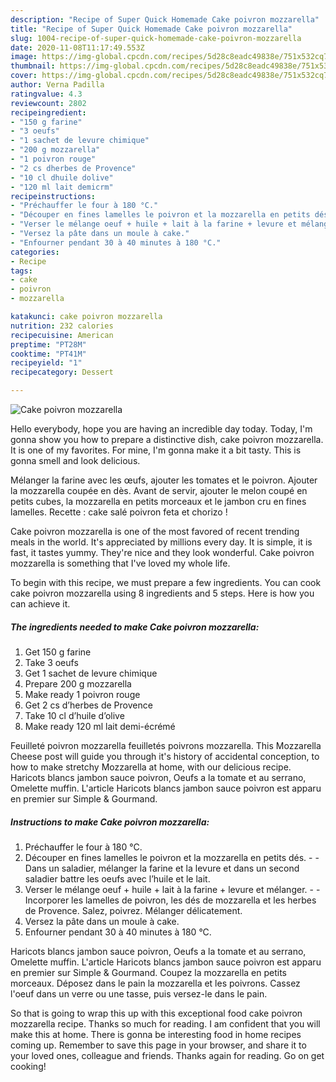```yaml
---
description: "Recipe of Super Quick Homemade Cake poivron mozzarella"
title: "Recipe of Super Quick Homemade Cake poivron mozzarella"
slug: 1004-recipe-of-super-quick-homemade-cake-poivron-mozzarella
date: 2020-11-08T11:17:49.553Z
image: https://img-global.cpcdn.com/recipes/5d28c8eadc49838e/751x532cq70/cake-poivron-mozzarella-photo-principale-de-la-recette.jpg
thumbnail: https://img-global.cpcdn.com/recipes/5d28c8eadc49838e/751x532cq70/cake-poivron-mozzarella-photo-principale-de-la-recette.jpg
cover: https://img-global.cpcdn.com/recipes/5d28c8eadc49838e/751x532cq70/cake-poivron-mozzarella-photo-principale-de-la-recette.jpg
author: Verna Padilla
ratingvalue: 4.3
reviewcount: 2802
recipeingredient:
- "150 g farine"
- "3 oeufs"
- "1 sachet de levure chimique"
- "200 g mozzarella"
- "1 poivron rouge"
- "2 cs dherbes de Provence"
- "10 cl dhuile dolive"
- "120 ml lait demicrm"
recipeinstructions:
- "Préchauffer le four à 180 °C."
- "Découper en fines lamelles le poivron et la mozzarella en petits dés.  Dans un saladier, mélanger la farine et la levure et dans un second saladier battre les oeufs avec l’huile et le lait."
- "Verser le mélange oeuf + huile + lait à la farine + levure et mélanger.  Incorporer les lamelles de poivron, les dés de mozzarella et les herbes de Provence. Salez, poivrez. Mélanger délicatement."
- "Versez la pâte dans un moule à cake."
- "Enfourner pendant 30 à 40 minutes à 180 °C."
categories:
- Recipe
tags:
- cake
- poivron
- mozzarella

katakunci: cake poivron mozzarella 
nutrition: 232 calories
recipecuisine: American
preptime: "PT28M"
cooktime: "PT41M"
recipeyield: "1"
recipecategory: Dessert

---
```



![Cake poivron mozzarella](https://img-global.cpcdn.com/recipes/5d28c8eadc49838e/751x532cq70/cake-poivron-mozzarella-photo-principale-de-la-recette.jpg)

Hello everybody, hope you are having an incredible day today. Today, I'm gonna show you how to prepare a distinctive dish, cake poivron mozzarella. It is one of my favorites. For mine, I'm gonna make it a bit tasty. This is gonna smell and look delicious.

Mélanger la farine avec les œufs, ajouter les tomates et le poivron. Ajouter la mozzarella coupée en dès. Avant de servir, ajouter le melon coupé en petits cubes, la mozzarella en petits morceaux et le jambon cru en fines lamelles. Recette : cake salé poivron feta et chorizo !

Cake poivron mozzarella is one of the most favored of recent trending meals in the world. It's appreciated by millions every day. It is simple, it is fast, it tastes yummy. They're nice and they look wonderful. Cake poivron mozzarella is something that I've loved my whole life.


To begin with this recipe, we must prepare a few ingredients. You can cook cake poivron mozzarella using 8 ingredients and 5 steps. Here is how you can achieve it.

<!--inarticleads1-->

##### The ingredients needed to make Cake poivron mozzarella:

1. Get 150 g farine
1. Take 3 oeufs
1. Get 1 sachet de levure chimique
1. Prepare 200 g mozzarella
1. Make ready 1 poivron rouge
1. Get 2 cs d’herbes de Provence
1. Take 10 cl d’huile d’olive
1. Make ready 120 ml lait demi-écrémé


Feuilleté poivron mozzarella feuilletés poivrons mozzarella. This Mozzarella Cheese post will guide you through it&#39;s history of accidental conception, to how to make stretchy Mozzarella at home, with our delicious recipe. Haricots blancs jambon sauce poivron, Oeufs a la tomate et au serrano, Omelette muffin. L&#39;article Haricots blancs jambon sauce poivron est apparu en premier sur Simple &amp; Gourmand. 

<!--inarticleads2-->

##### Instructions to make Cake poivron mozzarella:

1. Préchauffer le four à 180 °C.
1. Découper en fines lamelles le poivron et la mozzarella en petits dés. -  - Dans un saladier, mélanger la farine et la levure et dans un second saladier battre les oeufs avec l’huile et le lait.
1. Verser le mélange oeuf + huile + lait à la farine + levure et mélanger. -  - Incorporer les lamelles de poivron, les dés de mozzarella et les herbes de Provence. Salez, poivrez. Mélanger délicatement.
1. Versez la pâte dans un moule à cake.
1. Enfourner pendant 30 à 40 minutes à 180 °C.


Haricots blancs jambon sauce poivron, Oeufs a la tomate et au serrano, Omelette muffin. L&#39;article Haricots blancs jambon sauce poivron est apparu en premier sur Simple &amp; Gourmand. Coupez la mozzarella en petits morceaux. Déposez dans le pain la mozzarella et les poivrons. Cassez l&#39;oeuf dans un verre ou une tasse, puis versez-le dans le pain. 

So that is going to wrap this up with this exceptional food cake poivron mozzarella recipe. Thanks so much for reading. I am confident that you will make this at home. There is gonna be interesting food in home recipes coming up. Remember to save this page in your browser, and share it to your loved ones, colleague and friends. Thanks again for reading. Go on get cooking!
